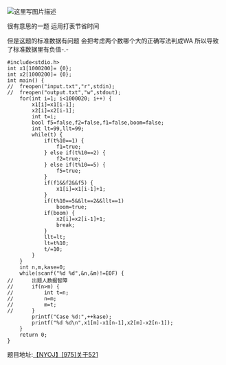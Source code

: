 ![这里写图片描述](http://img.blog.csdn.net/20160409112342367)

很有意思的一题
运用打表节省时间

但是这题的标准数据有问题
会把考虑两个数哪个大的正确写法判成WA
所以导致了标准数据里有负值-.-

```
#include<stdio.h>
int x1[1000200]= {0};
int x2[1000200]= {0};
int main() {
//	freopen("input.txt","r",stdin);
//	freopen("output.txt","w",stdout);
	for(int i=1; i<1000020; i++) {
		x1[i]=x1[i-1];
		x2[i]=x2[i-1];
		int t=i;
		bool f5=false,f2=false,f1=false,boom=false;
		int lt=99,llt=99;
		while(t) {
			if(t%10==1) {
				f1=true;
			} else if(t%10==2) {
				f2=true;
			} else if(t%10==5) {
				f5=true;
			}
			if(f1&&f2&&f5) {
				x1[i]=x1[i-1]+1;
			}
			if(t%10==5&&lt==2&&llt==1)
				boom=true;
			if(boom) {
				x2[i]=x2[i-1]+1;
				break;
			}
			llt=lt;
			lt=t%10;
			t/=10;
		}
	}
	int n,m,kase=0;
	while(scanf("%d %d",&n,&m)!=EOF) {
//		出题人数据智障 
//		if(n>m) {
//			int t=n;
//			n=m;
//			m=t;
//		}
		printf("Case %d:",++kase);
		printf("%d %d\n",x1[m]-x1[n-1],x2[m]-x2[n-1]);
	}
	return 0;
}

```

题目地址:[【NYOJ】[975]关于521](http://acm.nyist.net/JudgeOnline/problem.php?pid=975)